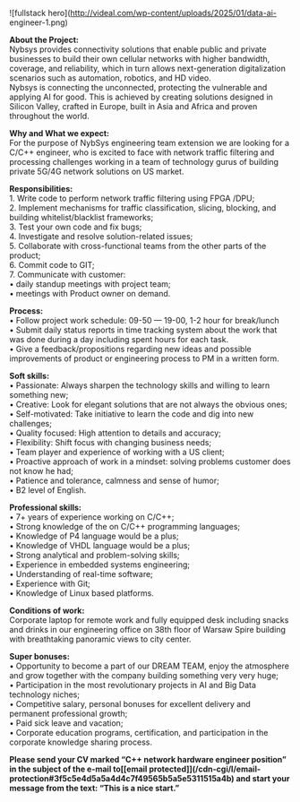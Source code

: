 ![fullstack hero](http://videal.com/wp-content/uploads/2025/01/data-ai-
engineer-1.png)  

  
**About the Project:**  
Nybsys provides connectivity solutions that enable public and private
businesses to build their own cellular networks with higher bandwidth,
coverage, and reliability, which in turn allows next-generation digitalization
scenarios such as automation, robotics, and HD video.  
Nybsys is connecting the unconnected, protecting the vulnerable and applying
AI for good. This is achieved by creating solutions designed in Silicon
Valley, crafted in Europe, built in Asia and Africa and proven throughout the
world.  
  
  
**Why and What we expect:**  
For the purpose of NybSys engineering team extension we are looking for a
C/C++ engineer, who is excited to face with network traffic filtering and
processing challenges working in a team of technology gurus of building
private 5G/4G network solutions on US market.  
  
**Responsibilities:**  
1\. Write code to perform network traffic filtering using FPGA /DPU;  
2\. Implement mechanisms for traffic classification, slicing, blocking, and
building whitelist/blacklist frameworks;  
3\. Test your own code and fix bugs;  
4\. Investigate and resolve solution-related issues;  
5\. Collaborate with cross-functional teams from the other parts of the
product;  
6\. Commit code to GIT;  
7\. Communicate with customer:  
• daily standup meetings with project team;  
• meetings with Product owner on demand.  
  
**Process:**  
• Follow project work schedule: 09-50 — 19-00, 1-2 hour for break/lunch  
• Submit daily status reports in time tracking system about the work that was
done during a day including spent hours for each task.  
• Give a feedback/propositions regarding new ideas and possible improvements
of product or engineering process to PM in a written form.  
  
**Soft skills:**  
• Passionate: Always sharpen the technology skills and willing to learn
something new;  
• Creative: Look for elegant solutions that are not always the obvious ones;  
• Self-motivated: Take initiative to learn the code and dig into new
challenges;  
• Quality focused: High attention to details and accuracy;  
• Flexibility: Shift focus with changing business needs;  
• Team player and experience of working with a US client;  
• Proactive approach of work in a mindset: solving problems customer does not
know he had;  
• Patience and tolerance, calmness and sense of humor;  
• B2 level of English.  
  
**Professional skills:**  
• 7+ years of experience working on C/C++;  
• Strong knowledge of the on C/C++ programming languages;  
• Knowledge of P4 language would be a plus;  
• Knowledge of VHDL language would be a plus;  
• Strong analytical and problem-solving skills;  
• Experience in embedded systems engineering;  
• Understanding of real-time software;  
• Experience with Git;  
• Knowledge of Linux based platforms.  
  
  
**Conditions of work:**  
Corporate laptop for remote work and fully equipped desk including snacks and
drinks in our engineering office on 38th floor of Warsaw Spire building with
breathtaking panoramic views to city center.  
  
**Super bonuses:**  
• Opportunity to become a part of our DREAM TEAM, enjoy the atmosphere and
grow together with the company building something very very huge;  
• Participation in the most revolutionary projects in AI and Big Data
technology niches;  
• Competitive salary, personal bonuses for excellent delivery and permanent
professional growth;  
• Paid sick leave and vacation;  
• Corporate education programs, certification, and participation in the
corporate knowledge sharing process.  
  
**Please send your CV marked “C++ network hardware engineer position” in the
subject of the e-mail to[[email protected]](/cdn-cgi/l/email-
protection#3f5c5e4d5a5a4d4c7f49565b5a5e5311515a4b) and start your message from
the text: “This is a nice start.”**